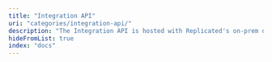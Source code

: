 ```yaml
---
title: "Integration API"
uri: "categories/integration-api/"
description: "The Integration API is hosted with Replicated's on-prem daemon and allows your services to call and be called by the local Replicated server."
hideFromList: true
index: "docs"
---
```

